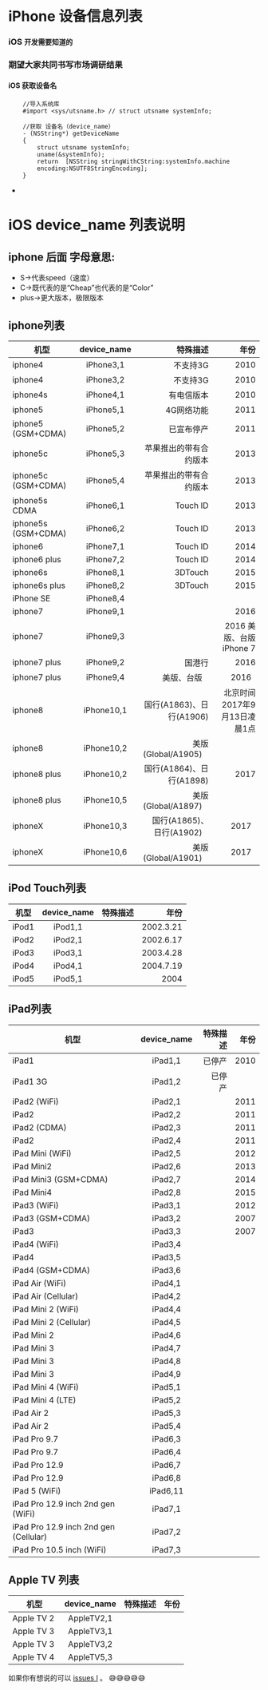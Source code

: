 # iPhone 设备信息列表
### iOS `开发需要知道的`


### 期望大家共同书写市场调研结果


#### iOS 获取设备名

```objc
    //导入系统库
    #import <sys/utsname.h> // struct utsname systemInfo;
    
    //获取 设备名（device_name）
    - (NSString*) getDeviceName
    {
        struct utsname systemInfo;
        uname(&systemInfo);
        return  [NSString stringWithCString:systemInfo.machine
        encoding:NSUTF8StringEncoding];
    }
```

-


iOS device_name 列表说明
======================

iphone 后面 字母意思:
------------------
- S->代表speed（速度）
- C->既代表的是“Cheap”也代表的是“Color”
- plus->更大版本，极限版本

iphone列表
---------

|   机型  |device_name| 特殊描述 |   年份   |
|--------|:--------:| --------:|--------:|
|iphone4 |iPhone3,1 |  不支持3G |  2010   |
|iphone4 |iPhone3,2 |  不支持3G |  2010   |
|iphone4s|iPhone4,1 | 有电信版本 |  2010   |
|iphone5 |iPhone5,1 | 4G网络功能 |  2011   |
|iphone5 (GSM+CDMA) |iPhone5,2 | 已宣布停产 |  2011  |
|iphone5c|iPhone5,3 |苹果推出的带有合约版本|  2013   |
|iphone5c (GSM+CDMA) |iPhone5,4 |苹果推出的带有合约版本|  2013 |
|iphone5s CDMA|iPhone6,1 | Touch ID |  2013   |
|iphone5s (GSM+CDMA)|iPhone6,2 | Touch ID |  2013   |
|iphone6 |iPhone7,1 | Touch ID |  2014   |
|iphone6 plus|iPhone7,2 | Touch ID |  2014   |
|iphone6s |iPhone8,1 | 3DTouch |  2015   |
|iphone6s plus |iPhone8,2 | 3DTouch |  2015   |
|iPhone SE | iPhone8,4 |   |     |
|iphone7 |iPhone9,1 |          |  2016   |
|iphone7 |iPhone9,3 |          |  2016 美版、台版iPhone 7 |
|iphone7 plus |iPhone9,2 |     国港行     |  2016  |
|iphone7 plus |iPhone9,4 |     美版、台版     |  2016  |
|iphone8 |iPhone10,1 |     国行(A1863)、日行(A1906)     |  北京时间2017年9月13日凌晨1点  |
|iphone8 |iPhone10,2 |     美版(Global/A1905)     |   |
|iphone8 plus |iPhone10,2 |     国行(A1864)、日行(A1898)     |  2017  |
|iphone8 plus |iPhone10,5 |     美版(Global/A1897)     | |
|iphoneX |iPhone10,3 |     国行(A1865)、日行(A1902)     |  2017  |
|iphoneX |iPhone10,6 |     美版(Global/A1901)     |  2017  |


iPod Touch列表
-------------

|   机型  |device_name| 特殊描述  |   年份   |
|--------|:--------:| --------:|--------:|
| iPod1  | iPod1,1  |          |2002.3.21|
| iPod2  | iPod2,1  |          |2002.6.17|
| iPod3  | iPod3,1  |          |2003.4.28|
| iPod4  | iPod4,1  |          |2004.7.19|
| iPod5  | iPod5,1  |          |  2004   |


iPad列表
-------

|   机型  |device_name| 特殊描述  |   年份   |
|--------|:--------:| --------:|--------:|
| iPad1  | iPad1,1  |   已停产  |  2010   |
| iPad1 3G | iPad1,2  |   已停产  |     |
| iPad2 (WiFi) | iPad2,1  |          |  2011   |
| iPad2  | iPad2,2  |          |  2011   |
| iPad2  (CDMA) | iPad2,3  |          |  2011   |
| iPad2  | iPad2,4  |          |  2011   |
|iPad Mini (WiFi)| iPad2,5  |          |  2012   |
|iPad Mini2| iPad2,6  |          |  2013   |
|iPad Mini3 (GSM+CDMA) | iPad2,7  |          |  2014  |
|iPad Mini4| iPad2,8  |          |  2015   |
| iPad3 (WiFi) | iPad3,1  |          |  2012   |
| iPad3 (GSM+CDMA) | iPad3,2  |          |  2007   |
| iPad3  | iPad3,3  |          |  2007   |
| iPad4  (WiFi) | iPad3,4  |          |     |
| iPad4  | iPad3,5  |          |     |
| iPad4 (GSM+CDMA) | iPad3,6  |          |      |
| iPad Air (WiFi) | iPad4,1  |          |      |
| iPad Air (Cellular) | iPad4,2  |          |      |
| iPad Mini 2 (WiFi) | iPad4,4  |          |      |
| iPad Mini 2 (Cellular) | iPad4,5  |          |      |
| iPad Mini 2 | iPad4,6  |          |      |
| iPad Mini 3 | iPad4,7  |          |      |
| iPad Mini 3 | iPad4,8  |          |      |
| iPad Mini 3 | iPad4,9  |          |      |
| iPad Mini 4 (WiFi) | iPad5,1  |          |      |
| iPad Mini 4 (LTE) | iPad5,2  |          |      |
| iPad Air 2 | iPad5,3  |          |      |
| iPad Air 2 | iPad5,4  |          |      |
| iPad Pro 9.7 | iPad6,3  |          |      |
| iPad Pro 9.7 | iPad6,4  |          |      |
| iPad Pro 12.9 | iPad6,7  |          |      |
| iPad Pro 12.9 | iPad6,8  |          |      |
| iPad 5 (WiFi) | iPad6,11  |          |      |
| iPad Pro 12.9 inch 2nd gen (WiFi) | iPad7,1  |          |      |
| iPad Pro 12.9 inch 2nd gen (Cellular) | iPad7,2  |          |      |
| iPad Pro 10.5 inch (WiFi) | iPad7,3  |          |      |


Apple TV 列表
-------

|   机型  |device_name| 特殊描述  |   年份   |
|--------|:--------:| --------:|--------:|
| Apple TV 2  | AppleTV2,1  |     |     |
| Apple TV 3  | AppleTV3,1  |     |     |
| Apple TV 3  | AppleTV3,2  |     |     |
| Apple TV 4  | AppleTV5,3  |     |     |


如果你有想说的可以 [issues I](https://github.com/srxboys/iphoneDevice_List/issues) 。
:sweat_smile::sweat_smile::sweat_smile::sweat_smile::sweat_smile:
